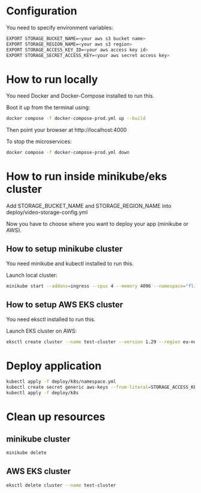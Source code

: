 # Configuration

You need to specify environment variables:
```bash
EXPORT STORAGE_BUCKET_NAME=<your aws s3 bucket name>
EXPORT STORAGE_REGION_NAME=<your aws s3 region>
EXPORT STORAGE_ACCESS_KEY_ID=<your aws access key id>
EXPORT STORAGE_SECRET_ACCESS_KEY=<your aws secret access key>
```

# How to run locally

You need Docker and Docker-Compose installed to run this.

Boot it up from the terminal using:
```bash
docker compose -f docker-compose-prod.yml up --build
```

Then point your browser at http://localhost:4000

To stop the microservices:
```bash
docker compose -f docker-compose-prod.yml down
```

# How to run inside minikube/eks cluster

Add STORAGE_BUCKET_NAME and STORAGE_REGION_NAME into deploy/video-storage-config.yml

Now you have to choose where you want to deploy your app (minikube or AWS).

## How to setup minikube cluster

You need minikube and kubectl installed to run this.

Launch local cluster:
```bash
minikube start --addons=ingress --cpus 4 --memory 4096 --namespace="flixtube"
```

## How to setup AWS EKS cluster

You need eksctl installed to run this.

Launch EKS cluster on AWS:
```bash
eksctl create cluster --name test-cluster --version 1.29 --region eu-north-1 --nodegroup-name linux-nodes --node-type t3.micro --nodes 10
```

# Deploy application
```bash
kubectl apply -f deploy/k8s/namespace.yml
kubectl create secret generic aws-keys --from-literal=STORAGE_ACCESS_KEY_ID=${STORAGE_ACCESS_KEY_ID} --from-literal=STORAGE_SECRET_ACCESS_KEY={STORAGE_SECRET_ACCESS_KEY}
kubectl apply -f deploy/k8s
```

# Clean up resources

## minikube cluster
```bash
minikube delete
```

## AWS EKS cluster
```bash
eksctl delete cluster --name test-cluster
```